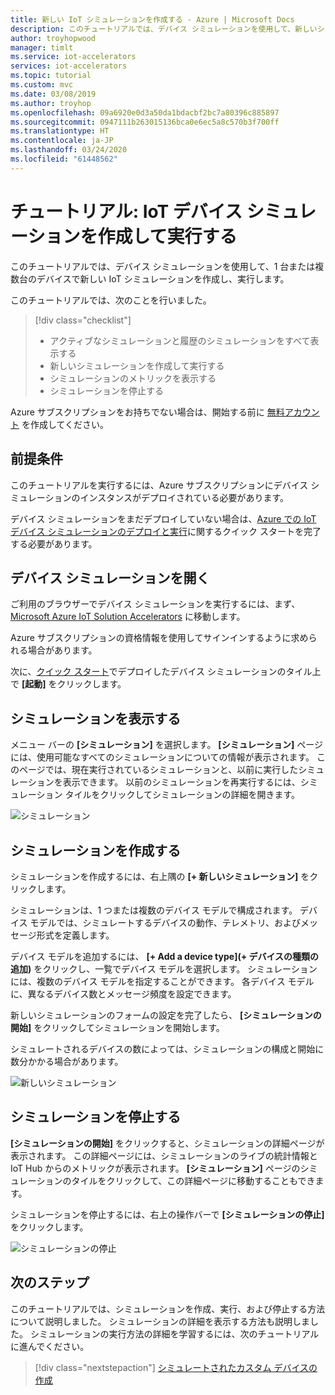 ```yaml
---
title: 新しい IoT シミュレーションを作成する - Azure | Microsoft Docs
description: このチュートリアルでは、デバイス シミュレーションを使用して、新しいシミュレーションを作成し、実行します。
author: troyhopwood
manager: timlt
ms.service: iot-accelerators
services: iot-accelerators
ms.topic: tutorial
ms.custom: mvc
ms.date: 03/08/2019
ms.author: troyhop
ms.openlocfilehash: 09a6920e0d3a50da1bdacbf2bc7a80396c885897
ms.sourcegitcommit: 0947111b263015136bca0e6ec5a8c570b3f700ff
ms.translationtype: HT
ms.contentlocale: ja-JP
ms.lasthandoff: 03/24/2020
ms.locfileid: "61448562"
---
```

# <a name="tutorial-create-and-run-an-iot-device-simulation"></a>チュートリアル: IoT デバイス シミュレーションを作成して実行する

このチュートリアルでは、デバイス シミュレーションを使用して、1 台または複数台のデバイスで新しい IoT シミュレーションを作成し、実行します。

このチュートリアルでは、次のことを行いました。

>[!div class="checklist"]
> * アクティブなシミュレーションと履歴のシミュレーションをすべて表示する
> * 新しいシミュレーションを作成して実行する
> * シミュレーションのメトリックを表示する
> * シミュレーションを停止する

Azure サブスクリプションをお持ちでない場合は、開始する前に [無料アカウント](https://azure.microsoft.com/free/?WT.mc_id=A261C142F) を作成してください。

## <a name="prerequisites"></a>前提条件

このチュートリアルを実行するには、Azure サブスクリプションにデバイス シミュレーションのインスタンスがデプロイされている必要があります。

デバイス シミュレーションをまだデプロイしていない場合は、[Azure での IoT デバイス シミュレーションのデプロイと実行](quickstart-device-simulation-deploy.md)に関するクイック スタートを完了する必要があります。

## <a name="open-device-simulation"></a>デバイス シミュレーションを開く

ご利用のブラウザーでデバイス シミュレーションを実行するには、まず、[Microsoft Azure IoT Solution Accelerators](https://www.azureiotsolutions.com) に移動します。 

Azure サブスクリプションの資格情報を使用してサインインするように求められる場合があります。

次に、[クイック スタート](quickstart-device-simulation-deploy.md)でデプロイしたデバイス シミュレーションのタイル上で **[起動]** をクリックします。

## <a name="view-simulations"></a>シミュレーションを表示する

メニュー バーの **[シミュレーション]** を選択します。 **[シミュレーション]** ページには、使用可能なすべてのシミュレーションについての情報が表示されます。 このページでは、現在実行されているシミュレーションと、以前に実行したシミュレーションを表示できます。 以前のシミュレーションを再実行するには、シミュレーション タイルをクリックしてシミュレーションの詳細を開きます。

![シミュレーション](media/iot-accelerators-device-simulation-create-simulation/dashboard.png)

## <a name="create-a-simulation"></a>シミュレーションを作成する

シミュレーションを作成するには、右上隅の **[+ 新しいシミュレーション]** をクリックします。

シミュレーションは、1 つまたは複数のデバイス モデルで構成されます。 デバイス モデルでは、シミュレートするデバイスの動作、テレメトリ、およびメッセージ形式を定義します。

デバイス モデルを追加するには、 **[+ Add a device type]\(+ デバイスの種類の追加\)** をクリックし、一覧でデバイス モデルを選択します。 シミュレーションには、複数のデバイス モデルを指定することができます。 各デバイス モデルに、異なるデバイス数とメッセージ頻度を設定できます。

新しいシミュレーションのフォームの設定を完了したら、 **[シミュレーションの開始]** をクリックしてシミュレーションを開始します。

シミュレートされるデバイスの数によっては、シミュレーションの構成と開始に数分かかる場合があります。

![新しいシミュレーション](media/iot-accelerators-device-simulation-create-simulation/newsimulation.png)

## <a name="stop-a-simulation"></a>シミュレーションを停止する

**[シミュレーションの開始]** をクリックすると、シミュレーションの詳細ページが表示されます。 この詳細ページには、シミュレーションのライブの統計情報と IoT Hub からのメトリックが表示されます。 **[シミュレーション]** ページのシミュレーションのタイルをクリックして、この詳細ページに移動することもできます。

シミュレーションを停止するには、右上の操作バーで **[シミュレーションの停止]** をクリックします。

![シミュレーションの停止](media/iot-accelerators-device-simulation-create-simulation/simulationdetails.png)

## <a name="next-steps"></a>次のステップ

このチュートリアルでは、シミュレーションを作成、実行、および停止する方法について説明しました。 シミュレーションの詳細を表示する方法も説明しました。 シミュレーションの実行方法の詳細を学習するには、次のチュートリアルに進んでください。

> [!div class="nextstepaction"]
> [シミュレートされたカスタム デバイスの作成](iot-accelerators-device-simulation-create-custom-device.md)

